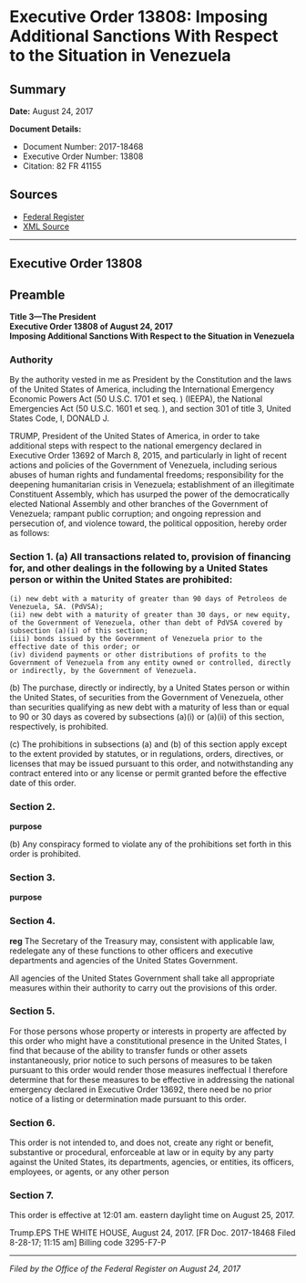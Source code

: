 # Executive Order 13808: Imposing Additional Sanctions With Respect to the Situation in Venezuela

## Summary

**Date:** August 24, 2017

**Document Details:**
- Document Number: 2017-18468
- Executive Order Number: 13808
- Citation: 82 FR 41155

## Sources
- [Federal Register](https://www.federalregister.gov/documents/2017/08/29/2017-18468/imposing-additional-sanctions-with-respect-to-the-situation-in-venezuela)
- [XML Source](https://www.federalregister.gov/documents/full_text/xml/2017/08/29/2017-18468.xml)

---

## Executive Order 13808

## Preamble

**Title 3—The President**  
**Executive Order 13808 of August 24, 2017**  
**Imposing Additional Sanctions With Respect to the Situation in Venezuela**

### Authority

By the authority vested in me as President by the Constitution and the laws of the United States of America, including the International Emergency Economic Powers Act (50 U.S.C. 1701 
et seq.
) (IEEPA), the National Emergencies Act (50 U.S.C. 1601 
et seq.
), and section 301 of title 3, United States Code,
I, DONALD J.

TRUMP, President of the United States of America, in order to take additional steps with respect to the national emergency declared in Executive Order 13692 of March 8, 2015, and particularly in light of recent actions and policies of the Government of Venezuela, including serious abuses of human rights and fundamental freedoms; responsibility for the deepening humanitarian crisis in Venezuela; establishment of an illegitimate Constituent Assembly, which has usurped the power of the democratically elected National Assembly and other branches of the Government of Venezuela; rampant public corruption; and ongoing repression and persecution of, and violence toward, the political opposition, hereby order as follows:
### Section 1. (a) All transactions related to, provision of financing for, and other dealings in the following by a United States person or within the United States are prohibited:

    (i) new debt with a maturity of greater than 90 days of Petroleos de Venezuela, SA. (PdVSA);
    (ii) new debt with a maturity of greater than 30 days, or new equity, of the Government of Venezuela, other than debt of PdVSA covered by subsection (a)(i) of this section;
    (iii) bonds issued by the Government of Venezuela prior to the effective date of this order; or
    (iv) dividend payments or other distributions of profits to the Government of Venezuela from any entity owned or controlled, directly or indirectly, by the Government of Venezuela.

(b) The purchase, directly or indirectly, by a United States person or within the United States, of securities from the Government of Venezuela, other than securities qualifying as new debt with a maturity of less than or equal to 90 or 30 days as covered by subsections (a)(i) or (a)(ii) of this section, respectively, is prohibited.

(c) The prohibitions in subsections (a) and (b) of this section apply except to the extent provided by statutes, or in regulations, orders, directives, or licenses that may be issued pursuant to this order, and notwithstanding any contract entered into or any license or permit granted before the effective date of this order.
### Section 2.

**purpose**

(b) Any conspiracy formed to violate any of the prohibitions set forth in this order is prohibited.
### Section 3.

**purpose**

### Section 4.

**reg**
 The Secretary of the Treasury may, consistent with applicable law, redelegate any of these functions to other officers and executive departments and agencies of the United States Government.

All agencies of the United States Government shall take all appropriate measures within their authority to carry out the provisions of this order.
### Section 5.

For those persons whose property or interests in property are affected by this order who might have a constitutional presence in the United States, I find that because of the ability to transfer funds or other assets instantaneously, prior notice to such persons of measures to be taken pursuant to this order would render those measures ineffectual I therefore determine that for these measures to be effective in addressing the national emergency declared in Executive Order 13692, there need be no prior notice of a listing or determination made pursuant to this order.
### Section 6.

This order is not intended to, and does not, create any right or benefit, substantive or procedural, enforceable at law or in equity by any party against the United States, its departments, agencies, or entities, its officers, employees, or agents, or any other person
### Section 7.

This order is effective at 12:01 am. eastern daylight time on August 25, 2017.

Trump.EPS
THE WHITE HOUSE,
August 24, 2017.
[FR Doc. 2017-18468 
Filed 8-28-17; 11:15 am]
Billing code 3295-F7-P

---

*Filed by the Office of the Federal Register on August 24, 2017*
